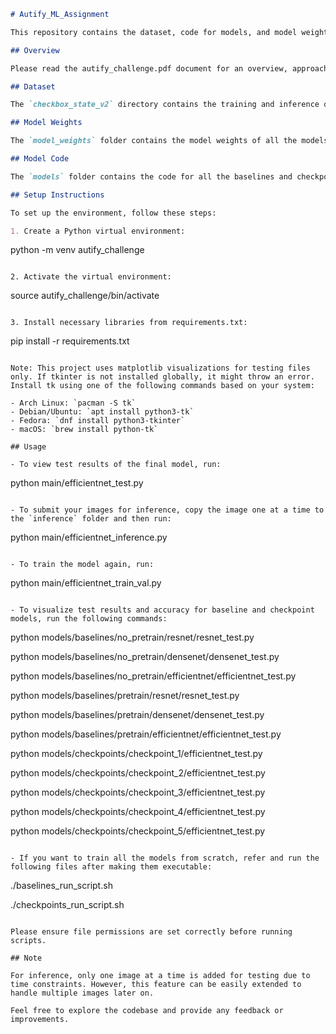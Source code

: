 ```markdown
# Autify_ML_Assignment

This repository contains the dataset, code for models, and model weights for the Autify, Inc. technical assignment for the Senior Machine Learning Engineer, LLMs & Prompt Engineering (New Project) position. This assignment was for hiring in 2022.

## Overview

Please read the autify_challenge.pdf document for an overview, approach, thought process, analysis, problem-solving, and conclusion for this challenge. The approach taken involves a hybrid approach of both research and deployment.

## Dataset

The `checkbox_state_v2` directory contains the training and inference data. The training data is in the original format and can be used directly. For inference, new images need to be added to the `inference` folder for testing.

## Model Weights

The `model_weights` folder contains the model weights of all the models. The respective file paths are set to load or save the weights. Please note that retraining the models will replace the old weights in the folder with the new ones.

## Model Code

The `models` folder contains the code for all the baselines and checkpoints. The main folder contains the final model code used for inference. For more details and explanations of baselines, checkpoints, and final model files, please refer to the autify_challenge.pdf document.

## Setup Instructions

To set up the environment, follow these steps:

1. Create a Python virtual environment:
   ```
   python -m venv autify_challenge
   ```

2. Activate the virtual environment:
   ```
   source autify_challenge/bin/activate
   ```

3. Install necessary libraries from requirements.txt:
   ```
   pip install -r requirements.txt
   ```

Note: This project uses matplotlib visualizations for testing files only. If tkinter is not installed globally, it might throw an error. Install tk using one of the following commands based on your system:

- Arch Linux: `pacman -S tk`
- Debian/Ubuntu: `apt install python3-tk`
- Fedora: `dnf install python3-tkinter`
- macOS: `brew install python-tk`

## Usage

- To view test results of the final model, run:
  ```
  python main/efficientnet_test.py
  ```

- To submit your images for inference, copy the image one at a time to the `inference` folder and then run:
  ```
  python main/efficientnet_inference.py
  ```

- To train the model again, run:
  ```
  python main/efficientnet_train_val.py
  ```

- To visualize test results and accuracy for baseline and checkpoint models, run the following commands:
  ```
  python models/baselines/no_pretrain/resnet/resnet_test.py
  
  python models/baselines/no_pretrain/densenet/densenet_test.py
  
  python models/baselines/no_pretrain/efficientnet/efficientnet_test.py
  
  python models/baselines/pretrain/resnet/resnet_test.py
  
  python models/baselines/pretrain/densenet/densenet_test.py
  
  python models/baselines/pretrain/efficientnet/efficientnet_test.py
  
  python models/checkpoints/checkpoint_1/efficientnet_test.py
  
  python models/checkpoints/checkpoint_2/efficientnet_test.py
  
  python models/checkpoints/checkpoint_3/efficientnet_test.py
  
  python models/checkpoints/checkpoint_4/efficientnet_test.py
  
  python models/checkpoints/checkpoint_5/efficientnet_test.py
  ```

- If you want to train all the models from scratch, refer and run the following files after making them executable:
  ```
  ./baselines_run_script.sh
  
  ./checkpoints_run_script.sh
  ```

Please ensure file permissions are set correctly before running scripts.

## Note

For inference, only one image at a time is added for testing due to time constraints. However, this feature can be easily extended to handle multiple images later on.

Feel free to explore the codebase and provide any feedback or improvements.
```
